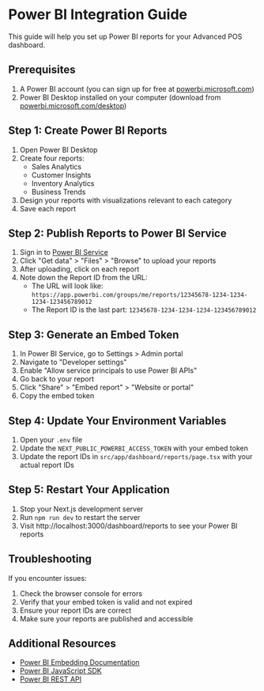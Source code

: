 # Power BI Integration Guide

This guide will help you set up Power BI reports for your Advanced POS dashboard.

## Prerequisites

1. A Power BI account (you can sign up for free at [powerbi.microsoft.com](https://powerbi.microsoft.com))
2. Power BI Desktop installed on your computer (download from [powerbi.microsoft.com/desktop](https://powerbi.microsoft.com/desktop))

## Step 1: Create Power BI Reports

1. Open Power BI Desktop
2. Create four reports:
   - Sales Analytics
   - Customer Insights
   - Inventory Analytics
   - Business Trends
3. Design your reports with visualizations relevant to each category
4. Save each report

## Step 2: Publish Reports to Power BI Service

1. Sign in to [Power BI Service](https://app.powerbi.com)
2. Click "Get data" > "Files" > "Browse" to upload your reports
3. After uploading, click on each report
4. Note down the Report ID from the URL:
   - The URL will look like: `https://app.powerbi.com/groups/me/reports/12345678-1234-1234-1234-123456789012`
   - The Report ID is the last part: `12345678-1234-1234-1234-123456789012`

## Step 3: Generate an Embed Token

1. In Power BI Service, go to Settings > Admin portal
2. Navigate to "Developer settings"
3. Enable "Allow service principals to use Power BI APIs"
4. Go back to your report
5. Click "Share" > "Embed report" > "Website or portal"
6. Copy the embed token

## Step 4: Update Your Environment Variables

1. Open your `.env` file
2. Update the `NEXT_PUBLIC_POWERBI_ACCESS_TOKEN` with your embed token
3. Update the report IDs in `src/app/dashboard/reports/page.tsx` with your actual report IDs

## Step 5: Restart Your Application

1. Stop your Next.js development server
2. Run `npm run dev` to restart the server
3. Visit http://localhost:3000/dashboard/reports to see your Power BI reports

## Troubleshooting

If you encounter issues:

1. Check the browser console for errors
2. Verify that your embed token is valid and not expired
3. Ensure your report IDs are correct
4. Make sure your reports are published and accessible

## Additional Resources

- [Power BI Embedding Documentation](https://docs.microsoft.com/en-us/power-bi/developer/embedded/embedding)
- [Power BI JavaScript SDK](https://github.com/microsoft/PowerBI-JavaScript)
- [Power BI REST API](https://docs.microsoft.com/en-us/rest/api/power-bi/) 